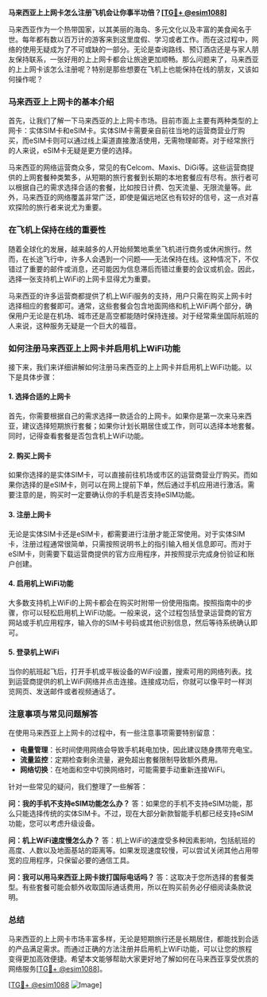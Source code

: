 **马来西亚上上网卡怎么注册飞机会让你事半功倍？[[TG💪+ @esim1088](https://t.me/s/esim1088)]**

马来西亚作为一个热带国家，以其美丽的海岛、多元文化以及丰富的美食闻名于世。每年都有数以百万计的游客来到这里度假、学习或者工作。而在这过程中，网络的使用无疑成为了不可或缺的一部分。无论是查询路线、预订酒店还是与家人朋友保持联系，一张好用的上上网卡都会让旅途更加顺畅。那么问题来了，马来西亚的上上网卡该怎么注册呢？特别是那些想要在飞机上也能保持在线的朋友，又该如何操作呢？

### 马来西亚上上网卡的基本介绍

首先，让我们了解一下马来西亚的上上网卡市场。目前市面上主要有两种类型的上网卡：实体SIM卡和eSIM卡。实体SIM卡需要亲自前往当地的运营商营业厅购买，而eSIM卡则可以通过线上渠道直接激活使用，无需物理邮寄。对于经常旅行的人来说，eSIM卡无疑是更方便的选择。

马来西亚的网络运营商众多，常见的有Celcom、Maxis、DiGi等。这些运营商提供的上网套餐种类繁多，从短期的旅行套餐到长期的本地套餐应有尽有。旅行者可以根据自己的需求选择合适的套餐，比如按日计费、包天流量、无限流量等。此外，马来西亚的网络覆盖非常广泛，即使是偏远地区也有较好的信号，这一点对喜欢探险的旅行者来说尤为重要。

### 在飞机上保持在线的重要性

随着全球化的发展，越来越多的人开始频繁地乘坐飞机进行商务或休闲旅行。然而，在长途飞行中，许多人会遇到一个问题——无法保持在线。这种情况下，不仅错过了重要的邮件或消息，还可能因为信息滞后而错过重要的会议或机会。因此，选择一张支持机上WiFi的上网卡显得尤为重要。

马来西亚的许多运营商都提供了机上WiFi服务的支持，用户只需在购买上网卡时选择相应的套餐即可。通常，这些套餐会包含地面网络和机上WiFi两个部分，确保用户无论是在机场、城市还是高空都能随时保持连接。对于经常乘坐国际航班的人来说，这种服务无疑是一个巨大的福音。

### 如何注册马来西亚上上网卡并启用机上WiFi功能

接下来，我们来详细讲解如何注册马来西亚的上上网卡并启用机上WiFi功能。以下是具体步骤：

#### 1. 选择合适的上网卡

首先，你需要根据自己的需求选择一款适合的上网卡。如果你是第一次来马来西亚，建议选择短期旅行套餐；如果你计划长期居住或工作，则可以选择本地套餐。同时，记得查看套餐是否包含机上WiFi功能。

#### 2. 购买上网卡

如果你选择的是实体SIM卡，可以直接前往机场或市区的运营商营业厅购买。而如果你选择的是eSIM卡，则可以在网上提前下单，然后通过手机应用进行激活。需要注意的是，购买时一定要确认你的手机是否支持eSIM功能。

#### 3. 注册上网卡

无论是实体SIM卡还是eSIM卡，都需要进行注册才能正常使用。对于实体SIM卡，注册过程通常很简单，只需按照说明书上的指引输入相关信息即可。而对于eSIM卡，则需要下载运营商提供的官方应用程序，并按照提示完成身份验证和账户创建。

#### 4. 启用机上WiFi功能

大多数支持机上WiFi的上网卡都会在购买时附带一份使用指南。按照指南中的步骤，你可以轻松启用机上WiFi功能。一般来说，这个过程包括登录运营商的官方网站或手机应用程序，输入你的SIM卡号码或其他识别信息，然后等待系统确认即可。

#### 5. 登录机上WiFi

当你的航班起飞后，打开手机或平板设备的WiFi设置，搜索可用的网络列表。找到运营商提供的机上WiFi网络并点击连接。连接成功后，你就可以像平时一样浏览网页、发送邮件或者视频通话了。

### 注意事项与常见问题解答

在使用马来西亚上上网卡的过程中，有一些注意事项需要特别留意：

- **电量管理**：长时间使用网络会导致手机耗电加快，因此建议随身携带充电宝。
- **流量监控**：定期检查剩余流量，避免超出套餐限制导致额外费用。
- **网络切换**：在地面和空中切换网络时，可能需要手动重新连接WiFi。

针对一些常见的疑问，我们整理了一些解答：

**问：我的手机不支持eSIM功能怎么办？**
答：如果您的手机不支持eSIM功能，那么只能选择传统的实体SIM卡。不过，现在大部分新款智能手机都已经支持eSIM功能，您可以考虑升级设备。

**问：机上WiFi速度慢怎么办？**
答：机上WiFi的速度受多种因素影响，包括航班的高度、人数以及地面基站的距离等。如果发现速度较慢，可以尝试关闭其他占用带宽的应用程序，只保留必要的通信工具。

**问：我可以用马来西亚上网卡拨打国际电话吗？**
答：这取决于您所选择的套餐类型。有些套餐可能会额外收取国际通话费用，所以在购买前务必仔细阅读条款说明。

### 总结

马来西亚的上上网卡市场丰富多样，无论是短期旅行还是长期居住，都能找到合适的产品满足需求。而通过正确的方法注册并启用机上WiFi功能，可以让您的旅程变得更加高效便捷。希望本文能够帮助大家更好地了解如何在马来西亚享受优质的网络服务[[TG💪+ @esim1088](https://t.me/s/esim1088)]。

[[TG💪+ @esim1088](https://t.me/s/esim1088) ![Image](https://i.postimg.cc/4NQfJmqS/Snipaste-2025-05-13-00-14-12.png)]